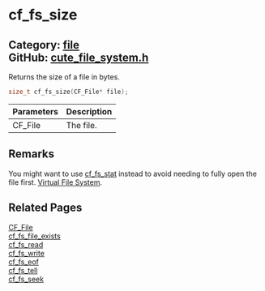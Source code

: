 [](../header.md ':include')

# cf_fs_size

Category: [file](/api_reference?id=file)  
GitHub: [cute_file_system.h](https://github.com/RandyGaul/cute_framework/blob/master/include/cute_file_system.h)  
---

Returns the size of a file in bytes.

```cpp
size_t cf_fs_size(CF_File* file);
```

Parameters | Description
--- | ---
CF_File | The file.

## Remarks

You might want to use [cf_fs_stat](/file/cf_fs_stat.md) instead to avoid needing to fully open the file first. [Virtual File System](https://randygaul.github.io/cute_framework/#/topics/virtual_file_system).

## Related Pages

[CF_File](/file/cf_file.md)  
[cf_fs_file_exists](/file/cf_fs_file_exists.md)  
[cf_fs_read](/file/cf_fs_read.md)  
[cf_fs_write](/file/cf_fs_write.md)  
[cf_fs_eof](/file/cf_fs_eof.md)  
[cf_fs_tell](/file/cf_fs_tell.md)  
[cf_fs_seek](/file/cf_fs_seek.md)  
